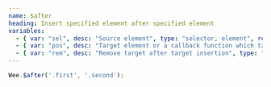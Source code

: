 ```yaml
---
name: $after
heading: Insert specified element after specified element
variables:
  - { var: "sel", desc: "Source element", type: "selector, element", req: true }
  - { var: "pos", desc: "Target element or a callback function which takes the element, index, and existing HTML", type: "selector, element, callback", req: true }
  - { var: "rem", desc: "Remove target after target insertion", type: "boolean", default: "false" }
---
```


```javascript
Wee.$after('.first', '.second');
```
